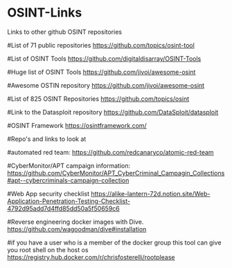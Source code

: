 # OSINT-Links
Links to other github OSINT repositories

#List of 71 public repositories
https://github.com/topics/osint-tool

#List of OSINT Tools
https://github.com/digitaldisarray/OSINT-Tools

#Huge list of OSINT Tools
https://github.com/jivoi/awesome-osint

#Awesome OSTIN repository
https://github.com/jivoi/awesome-osint

#List of 825 OSINT Repositories
https://github.com/topics/osint

#Link to the Datasploit repository
https://github.com/DataSploit/datasploit

#OSINT Framework
https://osintframework.com/

<!-- Other Links -->
#Repo's and links to look at

#automated red team:
https://github.com/redcanaryco/atomic-red-team

#CyberMonitor/APT campaign information:
https://github.com/CyberMonitor/APT_CyberCriminal_Campagin_Collections#apt--cybercriminals-campaign-collection

#Web App security checklist 
https://alike-lantern-72d.notion.site/Web-Application-Penetration-Testing-Checklist-4792d95add7d4ffd85dd50a5f50659c6

<!-- Random Docker Stuff -->

#Reverse engineering docker images with Dive.
https://github.com/wagoodman/dive#installation

#if you have a user who is a member of the docker group this tool can give you root shell on the host os
https://registry.hub.docker.com/r/chrisfosterelli/rootplease
